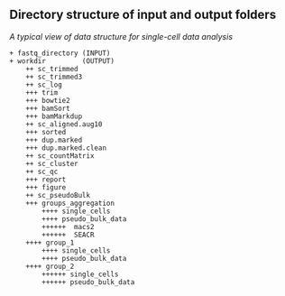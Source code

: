## Directory structure of input and output folders 

*A typical view of data structure for single-cell data analysis*


```
+ fastq_directory (INPUT)
+ workdir         (OUTPUT)
    ++ sc_trimmed
    ++ sc_trimmed3
    ++ sc_log
	+++ trim
	+++ bowtie2
	+++ bamSort
	+++ bamMarkdup
    ++ sc_aligned.aug10
	+++ sorted
	+++ dup.marked
	+++ dup.marked.clean
    ++ sc_countMatrix
    ++ sc_cluster
    ++ sc_qc
	+++ report
	+++ figure
    ++ sc_pseudoBulk
	+++ groups_aggregation
	    ++++ single_cells
	    ++++ pseudo_bulk_data
		++++++  macs2
		++++++  SEACR
	++++ group_1
	    ++++ single_cells
	    ++++ pseudo_bulk_data
	++++ group_2
		++++++ single_cells
		++++++ pseudo_bulk_data
```

